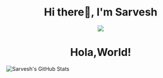 
<h1 align="center">Hi there👋, I'm Sarvesh </h1>
<div align="center">
<img src="https://media.giphy.com/media/p4NLw3I4U0idi/giphy.gif" align="center"/>
</div>
<h1 align="center">Hola,World!</h1>



<img align="left" alt="Sarvesh's GitHub Stats" src="https://github-readme-stats.vercel.app/api?username=sarveshsrv&show_icons=true&hide_border=true">

[twitter]: https://twitter.com/SrVsays
[linkedin]: https://www.linkedin.com/in/sarvesh-nath-tiwari-5575a218a
